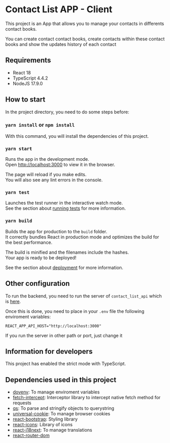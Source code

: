 # Contact List APP - Client

This project is an App that allows you to manage your contacts in differents contact books.

You can create contact contact books, create contacts within these contact books and show the updates history of each contact

## Requirements

- React 18
- TypeScript 4.4.2
- NodeJS 17.9.0

## How to start

In the project directory, you need to do some steps before:

### `yarn install` or `npm install`

With this command, you will install the dependencies of this project.

### `yarn start`

Runs the app in the development mode.\
Open [http://localhost:3000](http://localhost:3000) to view it in the browser.

The page will reload if you make edits.\
You will also see any lint errors in the console.

### `yarn test`

Launches the test runner in the interactive watch mode.\
See the section about [running tests](https://facebook.github.io/create-react-app/docs/running-tests) for more information.

### `yarn build`

Builds the app for production to the `build` folder.\
It correctly bundles React in production mode and optimizes the build for the best performance.

The build is minified and the filenames include the hashes.\
Your app is ready to be deployed!

See the section about [deployment](https://facebook.github.io/create-react-app/docs/deployment) for more information.

## Other configuration

To run the backend, you need to run the server of `contact_list_api` which is [here](https://github.com/RafaMellado/contact_list_api).

Once this is done, you need to place in your `.env` file the following enviroment variables:

`REACT_APP_API_HOST="http://localhost:3000"`

If you run the server in other path or port, just change it

## Information for developers

This project has enabled the strict mode with TypeScript.

## Dependencies used in this project

- [dovenv](https://github.com/motdotla/dotenv): To manage enviroment variables
- [fetch-intercept](https://github.com/werk85/fetch-intercept): Interceptor library to intercept native fetch method for requests
- [qs](https://github.com/ljharb/qs): To parse and stringify objects to querystring
- [universal-cookie](https://github.com/reactivestack/cookies): To manage browser cookies
- [react-bootstrap](https://getbootstrap.com/): Styling library
- [react-icons](https://github.com/react-icons/react-icons): Library of icons
- [react-i18next](https://github.com/i18next/i18next): To manage translations
- [react-router-dom](https://github.com/ljharb/qs)
